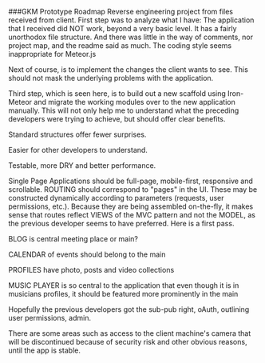 ###GKM Prototype Roadmap
Reverse engineering project from files received from client. First step was to analyze what I have: The application that I received did NOT work, beyond a very basic level. It has a fairly unorthodox file structure. And there was little in the way of comments, nor project map, and the readme said as much. The coding style seems inappropriate for Meteor.js

Next of course, is to implement the changes the client wants to see. This should not mask the underlying problems with the application.

Third step, which is seen here, is to build out a new scaffold using Iron-Meteor and migrate the working modules over to the new application manually. This will not only help me to understand what the preceding developers were trying to achieve, but should offer clear benefits.

Standard structures offer fewer surprises.

Easier for other developers to understand. 

Testable, more DRY and better performance.

Single Page Applications should be full-page, mobile-first, responsive and scrollable. ROUTING should correspond to "pages" in the UI. These may be constructed dynamically according to parameters (requests, user permissions, etc.). Because they are being assembled on-the-fly, it makes sense that routes reflect VIEWS of the MVC pattern and not the MODEL, as the previous developer seems to have preferred. Here is a first pass.


BLOG is central meeting place or main?

CALENDAR of events should belong to the main

PROFILES have photo, posts and video collections

MUSIC PLAYER is so central to the application that even though it is in musicians profiles, it should be featured more prominently in the main

Hopefully the previous developers got the sub-pub right, oAuth, outlining user permissions, admin.

There are some areas such as access to the client machine's camera that will be discontinued because of security risk and other obvious reasons, until the app is stable.
